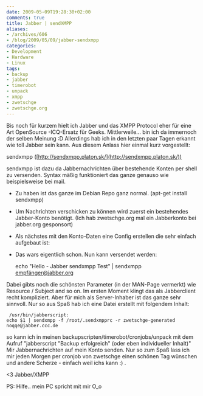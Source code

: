 ```yaml
---
date: 2009-05-09T19:28:30+02:00
comments: true
title: Jabber | sendXMPP
aliases:
- /archives/606
- /blog/2009/05/09/jabber-sendxmpp
categories:
- Development
- Hardware
- Linux
tags:
- backup
- jabber
- timerobot
- unpack
- xmpp
- zwetschge
- zwetschge.org
---
```


Bis noch für kurzem hielt ich Jabber und das XMPP Protocol eher für eine
Art OpenSource -ICQ-Ersatz für Geeks. Mittlerweile... bin ich da immernoch
der selben Meinung :D Allerdings hab ich in den letzten paar Tagen erkannt
wie toll Jabber sein kann. Aus diesem Anlass hier einmal kurz vorgestellt:

sendxmpp ([http://sendxmpp.platon.sk/](http://sendxmpp.platon.sk/))

sendxmpp ist dazu da Jabbernachrichten über bestehende Konten per shell zu
versenden. Syntax mäßig funktioniert das ganze genauso wie beispielsweise
bei mail.

  * Zu haben ist das ganze im Debian Repo ganz normal. (apt-get install
    sendxmpp)
  * Um Nachrichten verschicken zu können wird zuerst ein bestehendes
    Jabber-Konto benötigt. (Ich hab zwetschge.org mal ein Jabberkonto bei
    jabber.org gesponsort)
  * Als nächstes mit den Konto-Daten eine Config erstellen die sehr einfach
    aufgebaut ist:
  * Das wars eigentlich schon. Nun kann versendet werden:

    echo "Hello - Jabber sendxmpp Test" | sendxmpp empfänger@jabber.org

Dabei gibts noch die schönsten Parameter (in der MAN-Page vermerkt) wie
Resource / Subject and so on.  Im ersten Moment klingt das als Jabberclient
recht kompliziert. Aber für mich als Server-Inhaber ist das ganze sehr
sinnvoll. Nur so aus Spaß hab ich eine Datei erstellt mit folgendem Inhalt:


```
 /usr/bin/jabberscript:
echo $1 | sendxmpp -f /root/.sendxmpprc -r zwetschge-generated noqqe@jabber.ccc.de
```

so kann ich in meinen backupscripten/timerobot/cronjobs/unpack mit dem
Aufruf "jabberscript "Backup erfolgreich" (oder eben individueller Inhalt)"
Mir Jabbernachrichten auf mein Konto senden. Nur so zum Spaß lass ich mir
jeden Morgen per cronjob von zwetschge einen schönen Tag wünschen und
andere Scherze - einfach weil ichs kann :) .

<3 Jabber/XMPP

PS: Hilfe.. mein PC spricht mit mir O_o
